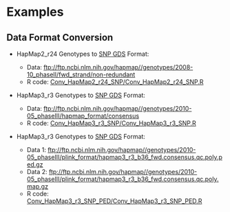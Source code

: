 # Examples

## Data Format Conversion

* HapMap2_r24 Genotypes to [SNP GDS](http://www.bioconductor.org/packages/release/bioc/html/SNPRelate.html) Format:
    * Data: ftp://ftp.ncbi.nlm.nih.gov/hapmap//genotypes/2008-10_phaseII/fwd_strand/non-redundant
    * R code: [Conv_HapMap2_r24_SNP/Conv_HapMap2_r24_SNP.R](./Conv_HapMap2_r24_SNP/Conv_HapMap2_r24_SNP.R)

* HapMap3_r3 Genotypes to [SNP GDS](http://www.bioconductor.org/packages/release/bioc/html/SNPRelate.html) Format:
    * Data: ftp://ftp.ncbi.nlm.nih.gov/hapmap//genotypes/2010-05_phaseIII/hapmap_format/consensus
    * R code: [Conv_HapMap3_r3_SNP/Conv_HapMap3_r3_SNP.R](./Conv_HapMap3_r3_SNP/Conv_HapMap3_r3_SNP.R)

* HapMap3_r3 Genotypes to [SNP GDS](http://www.bioconductor.org/packages/release/bioc/html/SNPRelate.html) Format:
    * Data 1: ftp://ftp.ncbi.nlm.nih.gov/hapmap//genotypes/2010-05_phaseIII/plink_format/hapmap3_r3_b36_fwd.consensus.qc.poly.ped.gz
    * Data 2: ftp://ftp.ncbi.nlm.nih.gov/hapmap//genotypes/2010-05_phaseIII/plink_format/hapmap3_r3_b36_fwd.consensus.qc.poly.map.gz
    * R code: [Conv_HapMap3_r3_SNP_PED/Conv_HapMap3_r3_SNP_PED.R](./Conv_HapMap3_r3_SNP_PED/Conv_HapMap3_r3_SNP_PED.R)
